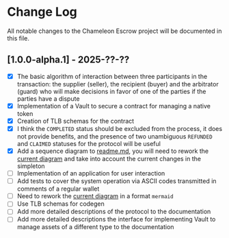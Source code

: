 # Change Log

All notable changes to the Chameleon Escrow project will be documented in this file.

## [1.0.0-alpha.1] - 2025-??-??

- [x] The basic algorithm of interaction between three participants in the transaction: the supplier (seller), the recipient (buyer) and the arbitrator (guard) who will make decisions in favor of one of the parties if the parties have a dispute
- [x] Implementation of a Vault to secure a contract for managing a native token
- [x] Creation of TLB schemas for the contract
- [X] I think the `COMPLETED` status should be excluded from the process, it does not provide benefits, and the presence of two unambiguous `REFUNDED` and `CLAIMED` statuses for the protocol will be useful
- [X] Add a sequence diagram to [readme.md](readme.md), you will need to rework the [current diagram](docs/flow-draft-v1.puml) and take into account the current changes in the simpleton
- [ ] Implementation of an application for user interaction
- [ ] Add tests to cover the system operation via ASCII codes transmitted in comments of a regular wallet
- [ ] Need to rework the [current diagram](docs/flow-draft-v2.puml) in a format `mermaid`
- [ ] Use TLB schemas for codegen
- [ ] Add more detailed descriptions of the protocol to the documentation
- [ ] Add more detailed descriptions the interface for implementing Vault to manage assets of a different type to the documentation